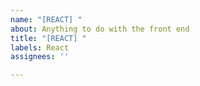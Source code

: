 ```yaml
---
name: "[REACT] "
about: Anything to do with the front end
title: "[REACT] "
labels: React
assignees: ''

---
```

